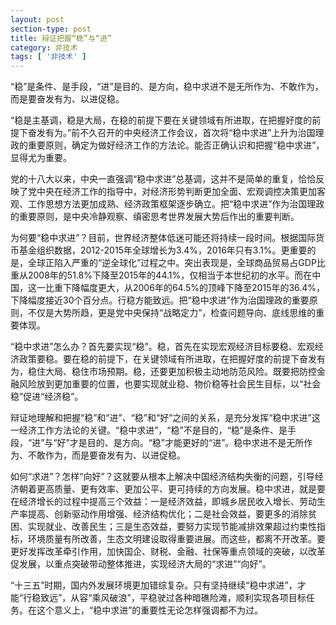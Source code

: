 ```yaml
---
layout: post
section-type: post
title: 辩证把握“稳”与“进”
category: 非技术
tags: [ '非技术' ]
---
```

“稳”是条件、是手段，“进”是目的、是方向，稳中求进不是无所作为、不敢作为，而是要奋发有为、以进促稳。

“稳是主基调，稳是大局，在稳的前提下要在关键领域有所进取，在把握好度的前提下奋发有为。”前不久召开的中央经济工作会议，首次将“稳中求进”上升为治国理政的重要原则，确定为做好经济工作的方法论。能否正确认识和把握“稳中求进”，显得尤为重要。

党的十八大以来，中央一直强调“稳中求进”总基调，这并不是简单的重复，恰恰反映了党中央在经济工作的指导中，对经济形势判断更加全面、宏观调控决策更加客观、工作思想方法更加成熟、经济政策框架逐步确立。把“稳中求进”作为治国理政的重要原则，是中央冷静观察、缜密思考世界发展大势后作出的重要判断。

为何要“稳中求进”？目前，世界经济整体低迷可能还将持续一段时间。根据国际货币基金组织数据，2012-2015年全球增长为3.4%，2016年只有3.1%。更重要的是，全球正陷入严重的“逆全球化”过程之中。突出表现是，全球商品贸易占GDP比重从2008年的51.8%下降至2015年的44.1%，仅相当于本世纪初的水平。而在中国，这一比重下降幅度更大，从2006年的64.5%的顶峰下降至2015年的36.4%，下降幅度接近30个百分点。行稳方能致远。把“稳中求进”作为治国理政的重要原则，不仅是大势所趋，更是党中央保持“战略定力”，检查问题导向、底线思维的重要体现。

“稳中求进”怎么办？首先要实现“稳”。稳，首先在实现宏观经济目标要稳、宏观经济政策要稳。要在稳的前提下，在关键领域有所进取，在把握好度的前提下奋发有为，稳住大局、稳住市场预期。稳，还要更加积极主动地防范风险。既要把防控金融风险放到更加重要的位置，也要实现就业稳、物价稳等社会民生目标，以“社会稳”促进“经济稳”。

辩证地理解和把握“稳”和“进”、“稳”和“好”之间的关系，是充分发挥“稳中求进”这一经济工作方法论的关键。“稳中求进”，“稳”不是目的，“稳”是条件、是手段，“进”与“好”才是目的、是方向。“稳”才能更好的“进”。稳中求进不是无所作为、不敢作为，而是要奋发有为、以进促稳。

如何“求进”？怎样“向好”？这就要从根本上解决中国经济结构失衡的问题，引导经济朝着更高质量、更有效率、更加公平、更可持续的方向发展。稳中求进，就是要在经济增长的过程中提高三个效益：一是经济效益，即城乡居民收入增长、劳动生产率提高、创新驱动作用增强、经济结构优化；二是社会效益，要更多的消除贫困、实现就业、改善民生；三是生态效益，要努力实现节能减排效果超过约束性指标，环境质量有所改善，生态文明建设取得重要进展。而这些，都离不开改革。要更好发挥改革牵引作用，加快国企、财税、金融、社保等重点领域的突破，以改革促发展，以重点突破带动整体推进，实现经济大局的“求进”“向好”。

“十三五”时期，国内外发展环境更加错综复杂。只有坚持继续“稳中求进”，才能“行稳致远”，从容“乘风破浪”，平稳驶过各种暗礁险滩，顺利实现各项目标任务。在这个意义上，“稳中求进”的重要性无论怎样强调都不为过。